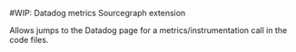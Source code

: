 #WIP: Datadog metrics Sourcegraph extension

Allows jumps to the Datadog page for a metrics/instrumentation call in the code files.
